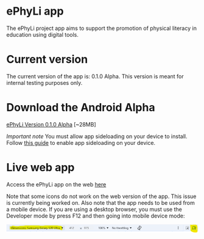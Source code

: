 # ePhyLi app

The ePhyLi project app aims to support the promotion of physical literacy in education using digital tools.

# Current version

The current version of the app is: 0.1.0 Alpha. This version is meant for internal testing purposes only.

# Download the Android Alpha

[ePhyLi Version 0.1.0 Alpha](https://github.com/nkasenides/ephyli/raw/refs/heads/main/release/ephyli-0.1.0.apk) [~28MB]

*Important note* You must allow app sideloading on your device to install. Follow [this guide](https://www.howtogeek.com/313433/how-to-sideload-apps-on-android/) to enable app sideloading on your device.

# Live web app

Access the ePhyLi app on the web [here](https://nkasenides.github.io/ephyli/)

Note that some icons do not work on the web version of the app. This issue is currently being worked on.
Also note that the app needs to be used from a mobile device. If you are using a desktop browser, you must use the Developer mode
by press F12 and then going into mobile device mode:

![Developer mode in a desktop browser](screenshot-developermode.png "Going into developer mode on a desktop browser")



